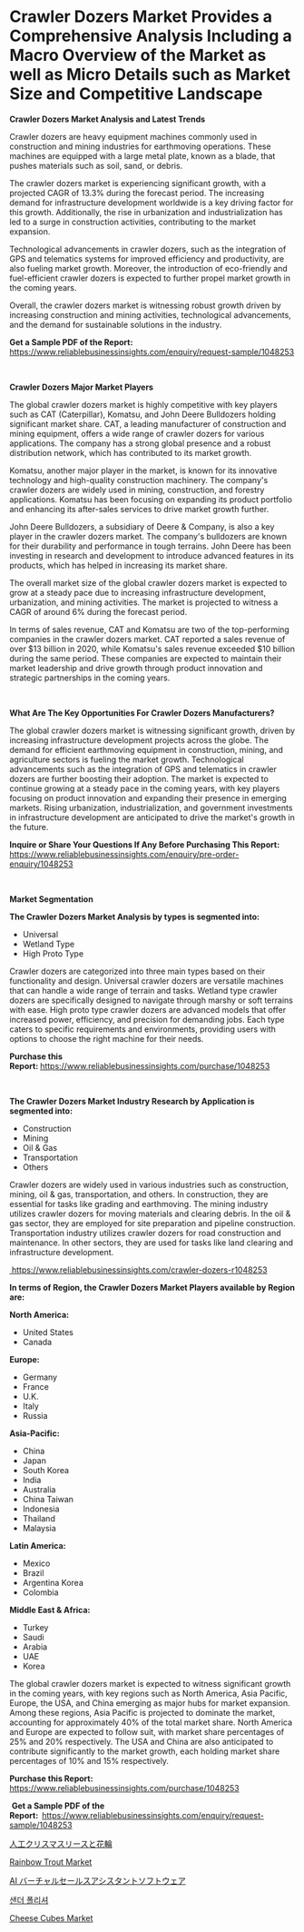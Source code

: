 <p><h1>Crawler Dozers Market Provides a Comprehensive Analysis Including a Macro Overview of the Market as well as Micro Details such as Market Size and Competitive Landscape</h1></p><p><strong>Crawler Dozers Market Analysis and Latest Trends</strong></p>
<p><p>Crawler dozers are heavy equipment machines commonly used in construction and mining industries for earthmoving operations. These machines are equipped with a large metal plate, known as a blade, that pushes materials such as soil, sand, or debris.</p><p>The crawler dozers market is experiencing significant growth, with a projected CAGR of 13.3% during the forecast period. The increasing demand for infrastructure development worldwide is a key driving factor for this growth. Additionally, the rise in urbanization and industrialization has led to a surge in construction activities, contributing to the market expansion.</p><p>Technological advancements in crawler dozers, such as the integration of GPS and telematics systems for improved efficiency and productivity, are also fueling market growth. Moreover, the introduction of eco-friendly and fuel-efficient crawler dozers is expected to further propel market growth in the coming years.</p><p>Overall, the crawler dozers market is witnessing robust growth driven by increasing construction and mining activities, technological advancements, and the demand for sustainable solutions in the industry.</p></p>
<p><strong>Get a Sample PDF of the Report:&nbsp;</strong> <a href="https://www.reliablebusinessinsights.com/enquiry/request-sample/1048253">https://www.reliablebusinessinsights.com/enquiry/request-sample/1048253</a></p>
<p>&nbsp;</p>
<p><strong>Crawler Dozers Major Market Players</strong></p>
<p><p>The global crawler dozers market is highly competitive with key players such as CAT (Caterpillar), Komatsu, and John Deere Bulldozers holding significant market share. CAT, a leading manufacturer of construction and mining equipment, offers a wide range of crawler dozers for various applications. The company has a strong global presence and a robust distribution network, which has contributed to its market growth.</p><p>Komatsu, another major player in the market, is known for its innovative technology and high-quality construction machinery. The company's crawler dozers are widely used in mining, construction, and forestry applications. Komatsu has been focusing on expanding its product portfolio and enhancing its after-sales services to drive market growth further.</p><p>John Deere Bulldozers, a subsidiary of Deere & Company, is also a key player in the crawler dozers market. The company's bulldozers are known for their durability and performance in tough terrains. John Deere has been investing in research and development to introduce advanced features in its products, which has helped in increasing its market share.</p><p>The overall market size of the global crawler dozers market is expected to grow at a steady pace due to increasing infrastructure development, urbanization, and mining activities. The market is projected to witness a CAGR of around 6% during the forecast period.</p><p>In terms of sales revenue, CAT and Komatsu are two of the top-performing companies in the crawler dozers market. CAT reported a sales revenue of over $13 billion in 2020, while Komatsu's sales revenue exceeded $10 billion during the same period. These companies are expected to maintain their market leadership and drive growth through product innovation and strategic partnerships in the coming years.</p></p>
<p>&nbsp;</p>
<p><strong>What Are The Key Opportunities For Crawler Dozers Manufacturers?</strong></p>
<p><p>The global crawler dozers market is witnessing significant growth, driven by increasing infrastructure development projects across the globe. The demand for efficient earthmoving equipment in construction, mining, and agriculture sectors is fueling the market growth. Technological advancements such as the integration of GPS and telematics in crawler dozers are further boosting their adoption. The market is expected to continue growing at a steady pace in the coming years, with key players focusing on product innovation and expanding their presence in emerging markets. Rising urbanization, industrialization, and government investments in infrastructure development are anticipated to drive the market's growth in the future.</p></p>
<p><strong>Inquire or Share Your Questions If Any Before Purchasing This Report:</strong> <a href="https://www.reliablebusinessinsights.com/enquiry/pre-order-enquiry/1048253">https://www.reliablebusinessinsights.com/enquiry/pre-order-enquiry/1048253</a></p>
<p>&nbsp;</p>
<p><strong>Market Segmentation</strong></p>
<p><strong>The Crawler Dozers Market Analysis by types is segmented into:</strong></p>
<p><ul><li>Universal</li><li>Wetland Type</li><li>High Proto Type</li></ul></p>
<p><p>Crawler dozers are categorized into three main types based on their functionality and design. Universal crawler dozers are versatile machines that can handle a wide range of terrain and tasks. Wetland type crawler dozers are specifically designed to navigate through marshy or soft terrains with ease. High proto type crawler dozers are advanced models that offer increased power, efficiency, and precision for demanding jobs. Each type caters to specific requirements and environments, providing users with options to choose the right machine for their needs.</p></p>
<p><strong>Purchase this Report:&nbsp;</strong><a href="https://www.reliablebusinessinsights.com/purchase/1048253">https://www.reliablebusinessinsights.com/purchase/1048253</a></p>
<p>&nbsp;</p>
<p><strong>The Crawler Dozers Market Industry Research by Application is segmented into:</strong></p>
<p><ul><li>Construction</li><li>Mining</li><li>Oil & Gas</li><li>Transportation</li><li>Others</li></ul></p>
<p><p>Crawler dozers are widely used in various industries such as construction, mining, oil & gas, transportation, and others. In construction, they are essential for tasks like grading and earthmoving. The mining industry utilizes crawler dozers for moving materials and clearing debris. In the oil & gas sector, they are employed for site preparation and pipeline construction. Transportation industry utilizes crawler dozers for road construction and maintenance. In other sectors, they are used for tasks like land clearing and infrastructure development.</p></p>
<p><a href="https://www.reliablebusinessinsights.com/crawler-dozers-r1048253">&nbsp;https://www.reliablebusinessinsights.com/crawler-dozers-r1048253</a></p>
<p><strong>In terms of Region, the Crawler Dozers Market Players available by Region are:</strong></p>
<p>
    <p> <strong> North America: </strong>
        <ul>
            <li>United States</li>
            <li>Canada</li>
        </ul>
        </p> 
    <p> <strong> Europe: </strong>
        <ul>
            <li>Germany</li>
            <li>France</li>
            <li>U.K.</li>
            <li>Italy</li>
            <li>Russia</li>
        </ul>
        </p> 
    <p> <strong> Asia-Pacific: </strong>
        <ul>
            <li>China</li>
            <li>Japan</li>
            <li>South Korea</li>
            <li>India</li>
            <li>Australia</li>
            <li>China Taiwan</li>
            <li>Indonesia</li>
            <li>Thailand</li>
            <li>Malaysia</li>
        </ul>
        </p> 
    <p> <strong> Latin America: </strong>
        <ul>
            <li>Mexico</li>
            <li>Brazil</li>
            <li>Argentina Korea</li>
            <li>Colombia</li>
        </ul>
        </p> 
    <p> <strong> Middle East & Africa: </strong>
        <ul>
            <li>Turkey</li>
            <li>Saudi</li>
            <li>Arabia</li>
            <li>UAE</li>
            <li>Korea</li>
        </ul>
    </p>
    </p>
<p><p>The global crawler dozers market is expected to witness significant growth in the coming years, with key regions such as North America, Asia Pacific, Europe, the USA, and China emerging as major hubs for market expansion. Among these regions, Asia Pacific is projected to dominate the market, accounting for approximately 40% of the total market share. North America and Europe are expected to follow suit, with market share percentages of 25% and 20% respectively. The USA and China are also anticipated to contribute significantly to the market growth, each holding market share percentages of 10% and 15% respectively.</p></p>
<p><strong>Purchase this Report: </strong><a href="https://www.reliablebusinessinsights.com/purchase/1048253">https://www.reliablebusinessinsights.com/purchase/1048253</a></p>
<p>&nbsp;<strong>Get a Sample PDF of the Report:&nbsp;&nbsp;</strong><a href="https://www.reliablebusinessinsights.com/enquiry/request-sample/1048253">https://www.reliablebusinessinsights.com/enquiry/request-sample/1048253</a></p>
<p><strong></strong></p>
<p><p><a href="https://github.com/oqxogxyvqe90775/Market-Research-Report-List-2/blob/main/1552826153414.md">人工クリスマスリースと花輪</a></p><p><a href="https://github.com/PeterParrish5/Market-Research-Report-List-5/blob/main/rainbow-trout-market.md">Rainbow Trout Market</a></p><p><a href="https://github.com/VellaJacobi2023/Market-Research-Report-List-2/blob/main/1168899153415.md">AI バーチャルセールスアシスタントソフトウェア</a></p><p><a href="https://github.com/rcabello548/Market-Research-Report-List-2/blob/main/6046092163847.md">샌더 폴리셔</a></p><p><a href="https://github.com/jhcraigie/Market-Research-Report-List-4/blob/main/cheese-cubes-market.md">Cheese Cubes Market</a></p></p>